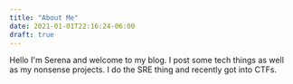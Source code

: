```yaml
---
title: "About Me"
date: 2021-01-01T22:16:24-06:00
draft: true
---
```


Hello I'm Serena and welcome to my blog. I post some tech things as well as my nonsense projects. I do the SRE thing and recently got into CTFs. 